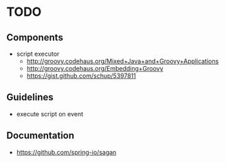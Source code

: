 TODO
====

Components
----------

 * script executor
    * http://groovy.codehaus.org/Mixed+Java+and+Groovy+Applications
    * http://groovy.codehaus.org/Embedding+Groovy
    * https://gist.github.com/schup/5397811

Guidelines
----------

 * execute script on event

Documentation
-------------

 * https://github.com/spring-io/sagan
